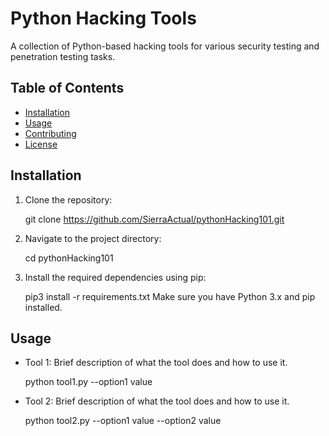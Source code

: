 # Python Hacking Tools

A collection of Python-based hacking tools for various security testing and penetration testing tasks.

## Table of Contents

- [Installation](#installation)
- [Usage](#usage)
- [Contributing](#contributing)
- [License](#license)

## Installation

1. Clone the repository:

    git clone https://github.com/SierraActual/pythonHacking101.git


2. Navigate to the project directory:

    cd pythonHacking101


3. Install the required dependencies using pip:

    pip3 install -r requirements.txt
    Make sure you have Python 3.x and pip installed.

## Usage

- Tool 1: Brief description of what the tool does and how to use it.

    python tool1.py --option1 value

- Tool 2: Brief description of what the tool does and how to use it.

    python tool2.py --option1 value --option2 value
